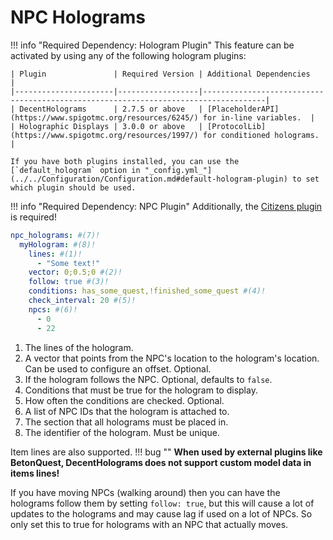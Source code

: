 # NPC Holograms

!!! info "Required Dependency: Hologram Plugin"
    This feature can be activated by using any of the following hologram plugins:
    
    | Plugin               | Required Version | Additional Dependencies                                                            |
    |----------------------|------------------|------------------------------------------------------------------------------------|
    | DecentHolograms      | 2.7.5 or above   | [PlaceholderAPI](https://www.spigotmc.org/resources/6245/) for in-line variables.  |
    | Holographic Displays | 3.0.0 or above   | [ProtocolLib](https://www.spigotmc.org/resources/1997/) for conditioned holograms. | 
    
    If you have both plugins installed, you can use the [`default_hologram` option in "_config.yml_"](../../Configuration/Configuration.md#default-hologram-plugin) to set which plugin should be used.

!!! info "Required Dependency: NPC Plugin" 
    Additionally, the [Citizens plugin](https://www.spigotmc.org/resources/citizens.13811/) is required!
    
```YAML title="Example"
npc_holograms: #(7)!
  myHologram: #(8)!
    lines: #(1)!
      - "Some text!" 
    vector: 0;0.5;0 #(2)!
    follow: true #(3)!
    conditions: has_some_quest,!finished_some_quest #(4)!
    check_interval: 20 #(5)!
    npcs: #(6)!
      - 0
      - 22
```

1. The lines of the hologram.
2. A vector that points from the NPC's location to the hologram's location. Can be used to configure an offset. Optional.
3. If the hologram follows the NPC. Optional, defaults to `false`.
4. Conditions that must be true for the hologram to display.
5. How often the conditions are checked. Optional. 
6. A list of NPC IDs that the hologram is attached to. 
7. The section that all holograms must be placed in.
8. The identifier of the hologram. Must be unique.

Item lines are also supported.
!!! bug ""
    **When used by external plugins like BetonQuest, DecentHolograms does not support custom model data in items lines!**

If you have moving NPCs (walking around) then you can have the holograms follow them by setting `follow: true`,
but this will cause a lot of updates to the holograms and may cause lag if used on a lot of NPCs.
So only set this to true for holograms with an NPC that actually moves.



